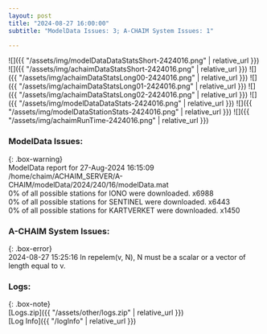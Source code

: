 ```yaml
---
layout: post
title: "2024-08-27 16:00:00"
subtitle: "ModelData Issues: 3; A-CHAIM System Issues: 1"

---
```


![]({{ "/assets/img/modelDataDataStatsShort-2424016.png" | relative_url }})
![]({{ "/assets/img/achaimDataStatsShort-2424016.png" | relative_url }})
![]({{ "/assets/img/achaimDataStatsLong00-2424016.png" | relative_url }})
![]({{ "/assets/img/achaimDataStatsLong01-2424016.png" | relative_url }})
![]({{ "/assets/img/achaimDataStatsLong02-2424016.png" | relative_url }})
![]({{ "/assets/img/modelDataDataStats-2424016.png" | relative_url }})
![]({{ "/assets/img/modelDataStationStats-2424016.png" | relative_url }})
![]({{ "/assets/img/achaimRunTime-2424016.png" | relative_url }})


### ModelData Issues:  
  
{: .box-warning}  
 ModelData report for 27-Aug-2024 16:15:09   
 /home/chaim/ACHAIM_SERVER/A-CHAIM/modelData/2024/240/16/modelData.mat   
 0% of all possible stations for IONO were downloaded. x6988   
 0% of all possible stations for SENTINEL were downloaded. x6443   
 0% of all possible stations for KARTVERKET were downloaded. x1450   
  
### A-CHAIM System Issues:  
  
{: .box-error}  
2024-08-27 15:25:16 In repelem(v, N), N must be a scalar or a vector of length equal to v.  

### Logs:  
  
{: .box-note}  
[Logs.zip]({{ "/assets/other/logs.zip" | relative_url }})  
[Log Info]({{ "/logInfo" | relative_url }})  
